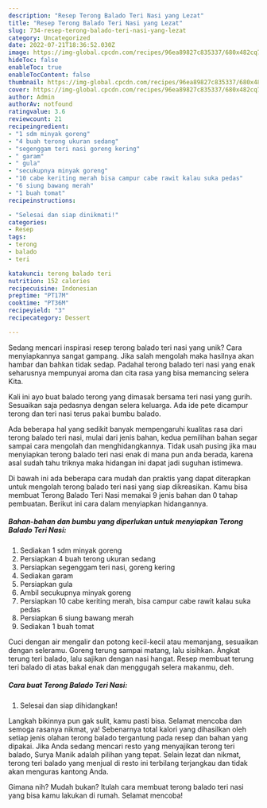 ```yaml
---
description: "Resep Terong Balado Teri Nasi yang Lezat"
title: "Resep Terong Balado Teri Nasi yang Lezat"
slug: 734-resep-terong-balado-teri-nasi-yang-lezat
category: Uncategorized
date: 2022-07-21T18:36:52.030Z
image: https://img-global.cpcdn.com/recipes/96ea89827c835337/680x482cq70/terong-balado-teri-nasi-foto-resep-utama.jpg
hideToc: false
enableToc: true
enableTocContent: false
thumbnail: https://img-global.cpcdn.com/recipes/96ea89827c835337/680x482cq70/terong-balado-teri-nasi-foto-resep-utama.jpg
cover: https://img-global.cpcdn.com/recipes/96ea89827c835337/680x482cq70/terong-balado-teri-nasi-foto-resep-utama.jpg
author: Admin
authorAv: notfound
ratingvalue: 3.6
reviewcount: 21
recipeingredient:
- "1 sdm minyak goreng"
- "4 buah terong ukuran sedang"
- "segenggam teri nasi goreng kering"
- " garam"
- " gula"
- "secukupnya minyak goreng"
- "10 cabe keriting merah bisa campur cabe rawit kalau suka pedas"
- "6 siung bawang merah"
- "1 buah tomat"
recipeinstructions:

- "Selesai dan siap dinikmati!"
categories:
- Resep
tags:
- terong
- balado
- teri

katakunci: terong balado teri 
nutrition: 152 calories
recipecuisine: Indonesian
preptime: "PT17M"
cooktime: "PT36M"
recipeyield: "3"
recipecategory: Dessert

---
```





Sedang mencari inspirasi resep terong balado teri nasi yang unik? Cara menyiapkannya sangat gampang. Jika salah mengolah maka hasilnya akan hambar dan bahkan tidak sedap. Padahal terong balado teri nasi yang enak seharusnya mempunyai aroma dan cita rasa yang bisa memancing selera Kita.





Kali ini ayo buat balado terong yang dimasak bersama teri nasi yang gurih. Sesuaikan saja pedasnya dengan selera keluarga. Ada ide pete dicampur terong dan teri nasi terus pakai bumbu balado.

Ada beberapa hal yang sedikit banyak mempengaruhi kualitas rasa dari terong balado teri nasi, mulai dari jenis bahan, kedua pemilihan bahan segar sampai cara mengolah dan menghidangkannya. Tidak usah pusing jika mau menyiapkan terong balado teri nasi enak di mana pun anda berada, karena asal sudah tahu triknya maka hidangan ini dapat jadi suguhan istimewa.






Di bawah ini ada beberapa cara mudah dan praktis yang dapat diterapkan untuk mengolah terong balado teri nasi yang siap dikreasikan. Kamu bisa membuat Terong Balado Teri Nasi memakai 9 jenis bahan dan 0 tahap pembuatan. Berikut ini cara dalam menyiapkan hidangannya.

<!--inarticleads1-->

##### Bahan-bahan dan bumbu yang diperlukan untuk menyiapkan Terong Balado Teri Nasi:

1. Sediakan 1 sdm minyak goreng
1. Persiapkan 4 buah terong ukuran sedang
1. Persiapkan segenggam teri nasi, goreng kering
1. Sediakan  garam
1. Persiapkan  gula
1. Ambil secukupnya minyak goreng
1. Persiapkan 10 cabe keriting merah, bisa campur cabe rawit kalau suka pedas
1. Persiapkan 6 siung bawang merah
1. Sediakan 1 buah tomat


Cuci dengan air mengalir dan potong kecil-kecil atau memanjang, sesuaikan dengan seleramu. Goreng terung sampai matang, lalu sisihkan. Angkat terung teri balado, lalu sajikan dengan nasi hangat. Resep membuat terung teri balado di atas bakal enak dan menggugah selera makanmu, deh. 

<!--inarticleads2-->

##### Cara buat Terong Balado Teri Nasi:


1. Selesai dan siap dihidangkan!

Langkah bikinnya pun gak sulit, kamu pasti bisa. Selamat mencoba dan semoga rasanya nikmat, ya! Sebenarnya total kalori yang dihasilkan oleh setiap jenis olahan terong balado tergantung pada resep dan bahan yang dipakai. Jika Anda sedang mencari resto yang menyajikan terong teri balado, Surya Manik adalah pilihan yang tepat. Selain lezat dan nikmat, terong teri balado yang menjual di resto ini terbilang terjangkau dan tidak akan menguras kantong Anda. 

Gimana nih? Mudah bukan? Itulah cara membuat terong balado teri nasi yang bisa kamu lakukan di rumah. Selamat mencoba!
